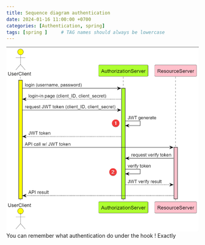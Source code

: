 ```yaml
---
title: Sequence diagram authentication
date: 2024-01-16 11:00:00 +0700
categories: [Authentication, spring]
tags: [spring ]     # TAG names should always be lowercase
---
```


![hinh-anh](/assets/img/authen.png) 
You can remember what authentication do under the hook ! Exactly

